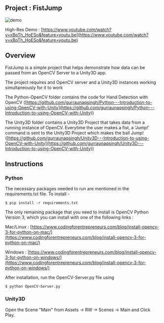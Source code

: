 ## Project : FistJump

![demo](https://media.giphy.com/media/1AhgwLBsHerWck5KYd/giphy.gif)

High-Res Demo : [https://www.youtube.com/watch?v=xBpTh_HoESo&feature=youtu.be](https://www.youtube.com/watch?v=xBpTh_HoESo&feature=youtu.be)

## Overview

FistJump is a simple project that helps demonstrate how data can be passed from an OpenCV Server to a Unity3D app.

The project requires and OpenCV server and a Unity3D instances working simultaneously for it to work

The Python-OpenCV folder contains the code for Hand Detection with OpenCV ([https://github.com/gurraunaqsingh/Python---Introduction-to-using-OpenCV-with-Unity](https://github.com/gurraunaqsingh/Python---Introduction-to-using-OpenCV-with-Unity))

The Unity3D folder contains a Unity3D Project that takes data from a running instance of OpenCV. Everytime the user makes a fist, a 'Jump!' command is sent to the Unity3D Project which makes the ball Jump! ([https://github.com/gurraunaqsingh/Unity3D---Introduction-to-using-OpenCV-with-Unity](https://github.com/gurraunaqsingh/Unity3D---Introduction-to-using-OpenCV-with-Unity))


## Instructions

### Python

The necessary packages needed to run are mentioned in the requirements.txt file. To install - 

```
$ pip install -r requirements.txt
```

The only remaining package that you need to install is OpenCV Python Version 3, which you can install with one of the following links : 

Mac/Linux : [https://www.codingforentrepreneurs.com/blog/install-opencv-3-for-python-on-mac/](https://www.codingforentrepreneurs.com/blog/install-opencv-3-for-python-on-mac/)

Windows : [https://www.codingforentrepreneurs.com/blog/install-opencv-3-for-python-on-windows/](https://www.codingforentrepreneurs.com/blog/install-opencv-3-for-python-on-windows/)

After installation, run the OpenCV-Server.py file using 

``` 
$ python OpenCV-Server.py
```

### Unity3D

Open the Scene "Main" from Assets -> RW -> Scenes -> Main and Click Play.